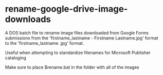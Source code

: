 # rename-google-drive-image-downloads
A DOS batch file to rename image files downloaded from Google Forms submissions from the 'firstname_lastname - Firstname Lastname.jpg' format to the 'firstname_lastname .jpg' format.

Useful when attempting to standardize filenames for Microsoft Publisher cataloging

Make sure to place $rename.bat in the folder with all of the images
